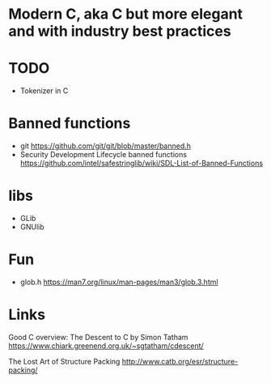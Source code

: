 # Modern C, aka C but more elegant and with industry best practices

# TODO

+ Tokenizer in C

# Banned functions

+ git https://github.com/git/git/blob/master/banned.h
+ Security Development Lifecycle banned functions https://github.com/intel/safestringlib/wiki/SDL-List-of-Banned-Functions

# libs

+ GLib
+ GNUlib

# Fun

+ glob.h https://man7.org/linux/man-pages/man3/glob.3.html

# Links
Good C overview: The Descent to C by Simon Tatham <https://www.chiark.greenend.org.uk/~sgtatham/cdescent/>

The Lost Art of Structure Packing <http://www.catb.org/esr/structure-packing/>